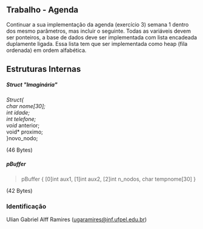 ## Trabalho - Agenda 
Continuar a sua implementação da agenda (exercício 3) semana 1 dentro dos mesmo parâmetros, mas incluir o seguinte.
Todas as variáveis devem ser ponteiros, a base de dados deve ser implementada com lista encadeada duplamente ligada. Essa lista tem que ser implementada como heap (fila ordenada) em ordem alfabética.

## Estruturas Internas

##### Struct "Imaginária"
 *Struct{       
  char nome[30];  
  int idade;  
  int telefone;  
  void* anterior;  
  void* proximo;  
  }novo_nodo;  
          
  (46 Bytes)
 
 ##### pBuffer
 >pBuffer { [0]int aux1, [1]int aux2, [2]int n_nodos, char tempnome[30] }  
 
 (42 Bytes)
 
 ### Identificação
 Ulian Gabriel Alff Ramires (ugaramires@inf.ufpel.edu.br)

